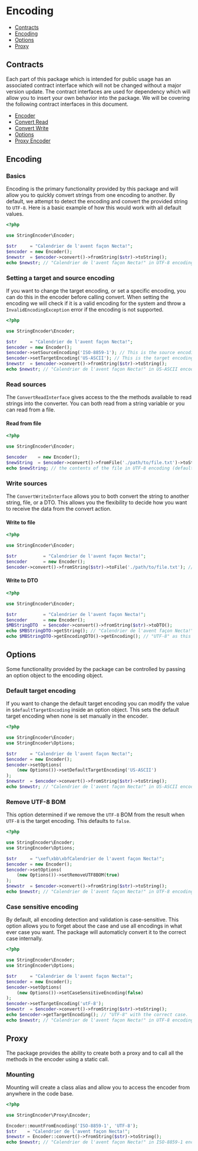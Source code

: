 # Encoding

- [Contracts](#contracts)
- [Encoding](#encoding)
- [Options](#options)
- [Proxy](#proxy)

## Contracts

Each part of this package which is intended for public usage has an associated contract interface which will not be changed without a major version update. The contract interfaces are used for dependency which will allow you to insert your own behavior into the package. We will be covering the following contract interfaces in this document.

- [Encoder](../src/StringEncoder/Contracts/EncoderInterface.php)
- [Convert Read](../src/StringEncoder/Contracts/ConvertReadInterface.php)
- [Convert Write](../src/StringEncoder/Contracts/ConvertWriteInterface.php)
- [Options](../src/StringEncoder/Contracts/OptionsInterface.php)
- [Proxy Encoder](../src/StringEncoder/Contracts/ProxyEncoderInterface.php)

## Encoding

### Basics

Encoding is the primary functionality provided by this package and will allow you to quickly convert strings from one encoding to another. By default, we attempt to detect the encoding and convert the provided string to `UTF-8`. Here is a basic example of how this would work with all default values.

```php
<?php

use StringEncoder\Encoder;

$str     = "Calendrier de l'avent façon Necta!";
$encoder = new Encoder();
$newstr  = $encoder->convert()->fromString($str)->toString();
echo $newstr; // "Calendrier de l'avent façon Necta!" in UTF-8 encoding (default).
```

### Setting a target and source encoding

If you want to change the target encoding, or set a specific encoding, you can do this in the encoder before calling convert. When setting the encoding we will check if it is a valid encoding for the system and throw a `InvalidEncodingException` error if the encoding is not supported.

```php
<?php

use StringEncoder\Encoder;

$str     = "Calendrier de l'avent façon Necta!";
$encoder = new Encoder();
$encoder->setSourceEncoding('ISO-8859-1'); // This is the source encoding that will be used, we will not auto-detect the encoding.
$encoder->setTargetEncoding('US-ASCII'); // This is the target encoding, defaults to 'UTF-8'.
$newstr  = $encoder->convert()->fromString($str)->toString();
echo $newstr; // "Calendrier de l'avent façon Necta!" in US-ASCII encoding.
```

### Read sources

The `ConvertReadInterface` gives access to the the methods available to read strings into the converter. You can both read from a string variable or you can read from a file.

#### Read from file

```php
<?php

use StringEncoder\Encoder;

$encoder    = new Encoder();
$newString  = $encoder->convert()->fromFile('./path/to/file.txt')->toString();
echo $newString; // the contents of the file in UTF-8 encoding (default).
```

### Write sources

The `ConvertWriteInterface` allows you to both convert the string to another string, file, or a DTO. This allows you the flexibility to decide how you want to receive the data from the convert action.

#### Write to file

```php
<?php

use StringEncoder\Encoder;

$str          = "Calendrier de l'avent façon Necta!";
$encoder      = new Encoder();
$encoder->convert()->fromString($str)->toFile('./path/to/file.txt'); // file.txt will be created and the contents will be put in it.
```

#### Write to DTO

```php
<?php

use StringEncoder\Encoder;

$str          = "Calendrier de l'avent façon Necta!";
$encoder      = new Encoder();
$MBStringDTO  = $encoder->convert()->fromString($str)->toDTO();
echo $MBStringDTO->getString(); // "Calendrier de l'avent façon Necta!" in UTF-8 encoding (default).
echo $MBStringDTO->getEncodingDTO()->getEncoding(); // "UTF-8" as this is the default encoding.
```

## Options

Some functionality provided by the package can be controlled by passing an option object to the encoding object.

### Default target encoding

If you want to change the default target encoding you can modify the value in `$defaultTargetEncoding` inside an option object. This sets the default target encoding when none is set manually in the encoder.

```php
<?php

use StringEncoder\Encoder;
use StringEncoder\Options;

$str     = "Calendrier de l'avent façon Necta!";
$encoder = new Encoder();
$encoder->setOptions(
    (new Options())->setDefaultTargetEncoding('US-ASCII')
);
$newstr  = $encoder->convert()->fromString($str)->toString();
echo $newstr; // "Calendrier de l'avent façon Necta!" in US-ASCII encoding (default).
```

### Remove UTF-8 BOM

This option determined if we remove the `UTF-8` BOM from the result when `UTF-8` is the target encoding. This defaults to `false`.

```php
<?php

use StringEncoder\Encoder;
use StringEncoder\Options;

$str     = "\xef\xbb\xbfCalendrier de l'avent façon Necta!";
$encoder = new Encoder();
$encoder->setOptions(
    (new Options())->setRemoveUTF8BOM(true)
);
$newstr  = $encoder->convert()->fromString($str)->toString();
echo $newstr; // "Calendrier de l'avent façon Necta!" in UTF-8 encoding, with out the BOM.
```

### Case sensitive encoding

By default, all encoding detection and validation is case-sensitive. This option allows you to forget about the case and use all encodings in what ever case you want. The package will automaticly convert it to the correct case internally.

```php
<?php

use StringEncoder\Encoder;
use StringEncoder\Options;

$str     = "Calendrier de l'avent façon Necta!";
$encoder = new Encoder();
$encoder->setOptions(
    (new Options())->setCaseSensitiveEncoding(false)
);
$encoder->setTargetEncoding('utF-8');
$newstr  = $encoder->convert()->fromString($str)->toString();
echo $encoder->getTargetEncoding(); // "UTF-8" with the correct case.
echo $newstr; // "Calendrier de l'avent façon Necta!" in UTF-8 encoding.
```
## Proxy

The package provides the ability to create both a proxy and to call all the methods in the encoder using a static call. 

### Mounting

Mounting will create a class alias and allow you to access the encoder from anywhere in the code base.

```php
<?php

use StringEncoder\Proxy\Encoder;

Encoder::mountFromEncoding('ISO-8859-1', 'UTF-8');
$str    = "Calendrier de l'avent façon Necta!";
$newstr = Encoder::convert()->fromString($str)->toString();
echo $newstr; // "Calendrier de l'avent façon Necta!" in ISO-8859-1 encoding
```
